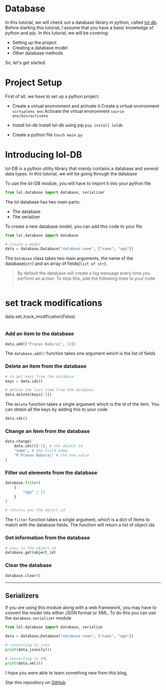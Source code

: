 # Database

In this tutorial, we will check out a database library in python, called [lol-db](https://github.com/pranavbaburaj/lol). Before starting this tutorial, I assume that you have a basic knowledge of python and pip. In this tutorial, we will be covering:

 - Setting up the project
 - Creating a database model
 - Other database methods

So, let's get started

# Project Setup
First of all, we have to set up a python project.

 - Create a virtual environment and activate it
	  Create a virtual environment 
	 `virtualenv env`
	 Activate the virtual environment
	 `source env/bin/activate`

- Install lol-db 
	Install lol-db using pip
	`pip install loldb`
- Create a python file
`touch main.py`

# Introducing lol-DB
lol-DB is a python utility library that mainly contains a database and several data types. In this tutorial, we will be going through the database

To use the lol-DB module, you will have to import it into your python file
```python
from lol.database import database, serializer
```
The lol database has two main parts:
 - The database
 - The serializer
 
 
 To create a new database model, you can add this code to your file
 ```python
 from lol.database import database
 
 # Create a model
 data = database.Database("database name", ["name", "age"])
 ```
 The `Database` class takes two main arguments,
 the name of the database(`str`) and an array of fields(`list of str`).


> By default the database will create a log message every time you perform an action. To stop this, add the following lines to your code 
> ```python
# set track modifications
data.set_track_modification(False)
> ```

### Add an item to the database
```python
data.add(["Pranav Baburaj", 13])
```
 
 The `database.add()` function takes one argument
 which is the list of fields

### Delete an item from the database
```python
# to get keys from the database
keys = data.ids()

# delete the last item from the database
data.delete(keys[-1])
```
The `delete` function takes a single argument which is the id of the item. You can obtain all the keys by adding this to your code
```python
data.ids()
```

### Change an item from the database
```python
data.change(
	data.ids()[-1], # the object id
	"name", # the field name,
	"P Pranav Baburaj" # the new value
)

```
### Filter out elements from the database
```python
database.filter(
	{
		"age" : 13
	}
)

# returns you the object id 
```
The `filter` function takes a single argument, which is a dict of items to match with the database fields. The function will return a list of object ids

### Get information from the database
```python
# pass in the object id
database.get(object_id)
```

### Clear the database
```python
database.clear()

```
<hr>

## Serializers

If you are using this module along with a web framework, you may have to convert the model into either JSON format or XML. To do this you can use the `database.serializer` module
```python
from lol.database import database, serialize

data = database.Database("database name", ["name", "age"])

# converting to json
print(data.jsonify())

# converting to XML
print(data.xml())
```

I hope you were able to learn something new from this blog, 

Star this repository on [GitHub](https://github.com/pranavbaburaj/lol)
 
